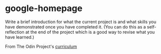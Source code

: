 # google-homepage

Write a brief introduction for what the current project is and what skills you
have demonstrated once you have completed it. (You can do this as a
self-reflection at the end of the project which is a good way to revise what
you have learned.)


From The Odin Project's [curriculum](http://www.theodinproject.com/web-development-101/html-css)
